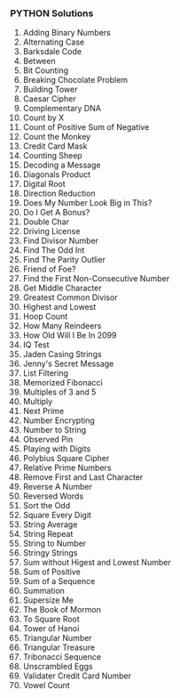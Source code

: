 ### PYTHON Solutions

1. Adding Binary Numbers
2. Alternating Case
3. Barksdale Code
4. Between
5. Bit Counting
6. Breaking Chocolate Problem
7. Building Tower
8. Caesar Cipher
9. Complementary DNA
10. Count by X
11. Count of Positive Sum of Negative
12. Count the Monkey
13. Credit Card Mask
14. Counting Sheep
15. Decoding a Message
16. Diagonals Product
17. Digital Root
18. Direction Reduction
19. Does My Number Look Big in This?
20. Do I Get A Bonus?
21. Double Char
22. Driving License
23. Find Divisor Number
24. Find The Odd Int
25. Find The Parity Outlier
26. Friend of Foe?
27. Find the First Non-Consecutive Number
28. Get Middle Character
29. Greatest Common Divisor
30. Highest and Lowest	
31. Hoop Count
32. How Many Reindeers
33. How Old Will I Be In 2099
34. IQ Test
35. Jaden Casing Strings
36. Jenny's Secret Message
37. List Filtering
38. Memorized Fibonacci
39. Multiples of 3 and 5
40. Multiply
41. Next Prime
42. Number Encrypting
43. Number to String
44. Observed Pin
45. Playing with Digits
46. Polybius Square Cipher
47. Relative Prime Numbers
48. Remove First and Last Character
49. Reverse A Number
50. Reversed Words
51. Sort the Odd
52. Square Every Digit
53. String Average
54. String Repeat
55. String to Number
56. Stringy Strings
57. Sum without Higest and Lowest Number
58. Sum of Positive
59. Sum of a Sequence
60. Summation
61. Supersize Me
62. The Book of Mormon
63. To Square Root
64. Tower of Hanoi
65. Triangular Number
66. Triangular Treasure
67. Tribonacci Sequence
68. Unscrambled Eggs
69. Validater Credit Card Number
70. Vowel Count
